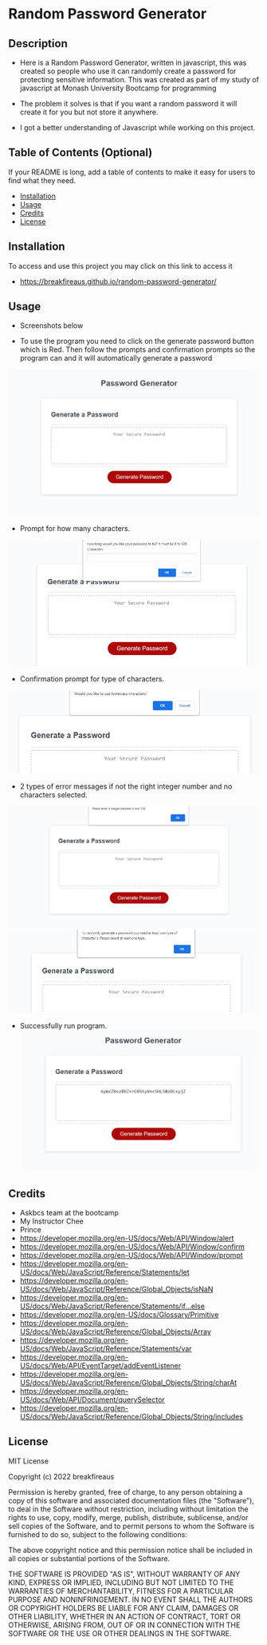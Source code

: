 # Random Password Generator
## Description

- Here is a Random Password Generator, written in javascript, this was created so people who use it can randomly create a password for protecting sensitive information. This was created as part of my study of javascript at Monash University Bootcamp for programming

- The problem it solves is that if you want a random password it will create it for you but not store it anywhere. 

- I got a better understanding of Javascript while working on this project.


## Table of Contents (Optional)

If your README is long, add a table of contents to make it easy for users to find what they need.

- [Installation](#installation)
- [Usage](#usage)
- [Credits](#credits)
- [License](#license)

## Installation

To access and use this project you may click on this link to access it

- https://breakfireaus.github.io/random-password-generator/



## Usage

- Screenshots below

- To use the program you need to click on the generate password button which is Red. Then follow the prompts and confirmation prompts so the program can  and it will automatically generate a password

![Main Page](assets/Screenshot-1.jpg)

- Prompt for how many characters.

![How many characters](assets/Screenshot-2.jpg)

- Confirmation prompt for type of characters.

![Type of characters](assets/Screenshot-3.jpg)

- 2 types of error messages if not the right integer number and no characters selected.

![Error 1 alerts](assets/Screenshot-4.jpg)
![Error 2 alerts](assets/Screenshot-5.jpg)

- Successfully run program.
![Succesfully Run program](assets/Screenshot-6.jpg)


## Credits

- Askbcs team at the bootcamp
- My Instructor Chee
- Prince
- https://developer.mozilla.org/en-US/docs/Web/API/Window/alert
- https://developer.mozilla.org/en-US/docs/Web/API/Window/confirm
- https://developer.mozilla.org/en-US/docs/Web/API/Window/prompt
- https://developer.mozilla.org/en-US/docs/Web/JavaScript/Reference/Statements/let
- https://developer.mozilla.org/en-US/docs/Web/JavaScript/Reference/Global_Objects/isNaN
- https://developer.mozilla.org/en-US/docs/Web/JavaScript/Reference/Statements/if...else
- https://developer.mozilla.org/en-US/docs/Glossary/Primitive
- https://developer.mozilla.org/en-US/docs/Web/JavaScript/Reference/Global_Objects/Array
- https://developer.mozilla.org/en-US/docs/Web/JavaScript/Reference/Statements/var
- https://developer.mozilla.org/en-US/docs/Web/API/EventTarget/addEventListener
- https://developer.mozilla.org/en-US/docs/Web/JavaScript/Reference/Global_Objects/String/charAt
- https://developer.mozilla.org/en-US/docs/Web/API/Document/querySelector
- https://developer.mozilla.org/en-US/docs/Web/JavaScript/Reference/Global_Objects/String/includes




## License

MIT License

Copyright (c) 2022 breakfireaus

Permission is hereby granted, free of charge, to any person obtaining a copy
of this software and associated documentation files (the "Software"), to deal
in the Software without restriction, including without limitation the rights
to use, copy, modify, merge, publish, distribute, sublicense, and/or sell
copies of the Software, and to permit persons to whom the Software is
furnished to do so, subject to the following conditions:

The above copyright notice and this permission notice shall be included in all
copies or substantial portions of the Software.

THE SOFTWARE IS PROVIDED "AS IS", WITHOUT WARRANTY OF ANY KIND, EXPRESS OR
IMPLIED, INCLUDING BUT NOT LIMITED TO THE WARRANTIES OF MERCHANTABILITY,
FITNESS FOR A PARTICULAR PURPOSE AND NONINFRINGEMENT. IN NO EVENT SHALL THE
AUTHORS OR COPYRIGHT HOLDERS BE LIABLE FOR ANY CLAIM, DAMAGES OR OTHER
LIABILITY, WHETHER IN AN ACTION OF CONTRACT, TORT OR OTHERWISE, ARISING FROM,
OUT OF OR IN CONNECTION WITH THE SOFTWARE OR THE USE OR OTHER DEALINGS IN THE
SOFTWARE.


